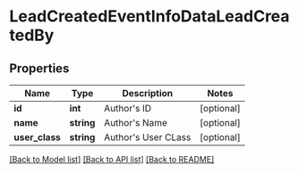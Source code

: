 # LeadCreatedEventInfoDataLeadCreatedBy

## Properties
Name | Type | Description | Notes
------------ | ------------- | ------------- | -------------
**id** | **int** | Author&#x27;s ID | [optional] 
**name** | **string** | Author&#x27;s Name | [optional] 
**user_class** | **string** | Author&#x27;s User CLass | [optional] 

[[Back to Model list]](../README.md#documentation-for-models) [[Back to API list]](../README.md#documentation-for-api-endpoints) [[Back to README]](../README.md)


